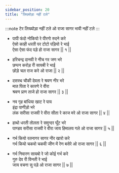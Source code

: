 ```yaml
---
sidebar_position: 20
title: "लिख्योड़ा नहीं टले"
---
```


:::note टेर
लिख्योड़ा नहीं टले ओ राजा सागर भावी नहीं टले
:::

- पापी फंदो नोकियो रे पीरगो रुदने करे <br/>
  ऐसो काही धरती पर टोटो पड़ियो रे भाई <br/>
  ऐसा ऐसा फंद पड़े हो राजा सागर || १ ||

- हरिचन्द्र दानवी रे नीच गर जण भरे <br/>
  छप्पन करोड़ री सायबी रे भाई <br/>
  छोड़े चल राज करे ओ राजा || २ ||

- दसरथ चौकी देवता रे श्रवण नीर भरे <br/>
  मात पिता रे कारणे रे वीरा <br/>
  श्रवण प्राण ताजे हो राजा सागर || ३ ||

- नव गृह बांधिया खाट रे पाय <br/>
  इंद्रा पाणीड़ो भरे <br/>
  लंक सरीसा राजवी रे वीरा सीता रे काज मरे ओ राजा सागर || ४ ||

- हाथो धरती तोलता रे समुन्दर घूँट भरे <br/>
  पाण्डव सरीसा राजवी रे वीरा जाय हिमालय गले ओ राजा सागर || ५ ||

- गर्भ कियो रतनागर सागर नीर खारो करे <br/>
  गर्भ कियो चकवो चकवी जीण में रेण बसेरे ओ राजा सागर || ६ ||

- गर्भ निवारण सायबो रे जो कोई गर्भ करे <br/>
  गुरु देव री विनती रे भाई <br/>
  जाय वचना सु पड़े ओ राजा सागर || ७ ||
